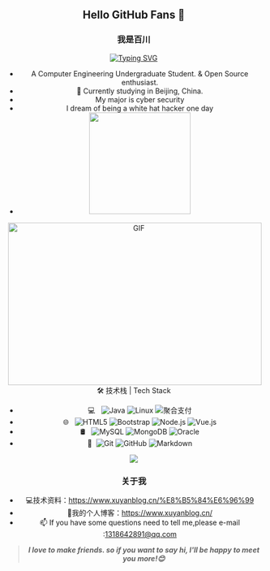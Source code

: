 <div align="center">

## Hello GitHub Fans 👋
### 我是百川
 
[![Typing SVG](https://readme-typing-svg.herokuapp.com?duration=1522&color=0CB4DC&center=%E7%9C%9F%E7%9A%84&vCenter=%E7%9C%9F%E7%9A%84&multiline=true&height=54&lines=%E4%BB%A3%E7%A0%81%E6%98%AF%E6%9C%89%E7%81%B5%E9%AD%82%E7%9A%84;%E5%86%99%E4%BB%A3%E7%A0%81%E7%9A%84%E4%BA%BA%E6%9B%B4%E6%98%AF%E6%9C%89%E8%B6%A3%E7%9A%84)](https://git.io/typing-svg)
- A Computer Engineering Undergraduate Student. & Open Source enthusiast.
- 🌱 Currently studying in Beijing, China.
- My major is cyber security
- I dream of being a white hat hacker one day
- <img height="200px" src="https://github-readme-stats.vercel.app/api?username=Xuyan-cmd&hide_title=true&hide_border=true&show_icons=trueline_height=21&text_color=000&icon_color=000&bg_color=0,ea6161,ffc64d,fffc4d,52fa5a&theme=github" />
 <img align="right" alt="GIF" src="https://github.com/abhisheknaiidu/abhisheknaiidu/blob/master/code.gif?raw=true" width="500" height="320" />
 🛠 技术栈 | Tech Stack

- 💻 &#160; ![Java](https://img.shields.io/badge/-Java-333333?style=flat&logo=Java&logoColor=007396)
![Linux](https://img.shields.io/badge/-Linux-333333?style=flat&logo=Linux&logoColor=FCC624)
![聚合支付](https://img.shields.io/badge/-聚合支付-333333?style=flat&logo=payoneer&logoColor=FF4800)
- 🌐 &#160; ![HTML5](https://img.shields.io/badge/-HTML5-333333?style=flat&logo=HTML5)
![Bootstrap](https://img.shields.io/badge/-Bootstrap-333333?style=flat&logo=bootstrap&logoColor=563D7C)
![Node.js](https://img.shields.io/badge/-Node.js-333333?style=flat&logo=node.js)
![Vue.js](https://img.shields.io/badge/-VueJS-333333?style=flat&logo=Vue.js)
- 🛢 &#160; ![MySQL](https://img.shields.io/badge/-MySQL-333333?style=flat&logo=mysql)
![MongoDB](https://img.shields.io/badge/-MongoDB-333333?style=flat&logo=mongodb)
![Oracle](https://img.shields.io/badge/-Oracle-333333?style=flat&logo=Oracle)
- 🔧 &#160;![Git](https://img.shields.io/badge/-Git-333333?style=flat&logo=git)
![GitHub](https://img.shields.io/badge/-GitHub-333333?style=flat&logo=github)
![Markdown](https://img.shields.io/badge/-Markdown-333333?style=flat&logo=markdown)

 <div align="center">
    <img src="https://activity-graph.herokuapp.com/graph?username=Xuyan-cmd&theme=minimal" />
</div>
 
### 关于我
- 💻技术资料：https://www.xuyanblog.cn/%E8%B5%84%E6%96%99
- 🌊我的个人博客：https://www.xuyanblog.cn/
- 📫 If you have some questions need to tell me,please e-mail :1318642891@qq.com

> ***I love to make friends. so if you want to say hi, I'll be happy to meet you more!😊***


